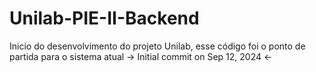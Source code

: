 # Unilab-PIE-II-Backend
Inicio do desenvolvimento do projeto Unilab, esse código foi o ponto de partida para o sistema atual ->  Initial commit on Sep 12, 2024 &lt;-

